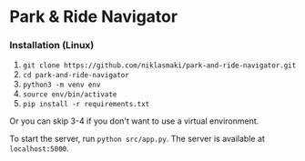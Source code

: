 # Park & Ride Navigator

### Installation (Linux)

1. ```git clone https://github.com/niklasmaki/park-and-ride-navigator.git```
2. ```cd park-and-ride-navigator```
3. ```python3 -m venv env```
4. ```source env/bin/activate```
5. ```pip install -r requirements.txt```

Or you can skip 3-4 if you don't want to use a virtual environment.

To start the server, run ```python src/app.py```. The server is available at ```localhost:5000```.
